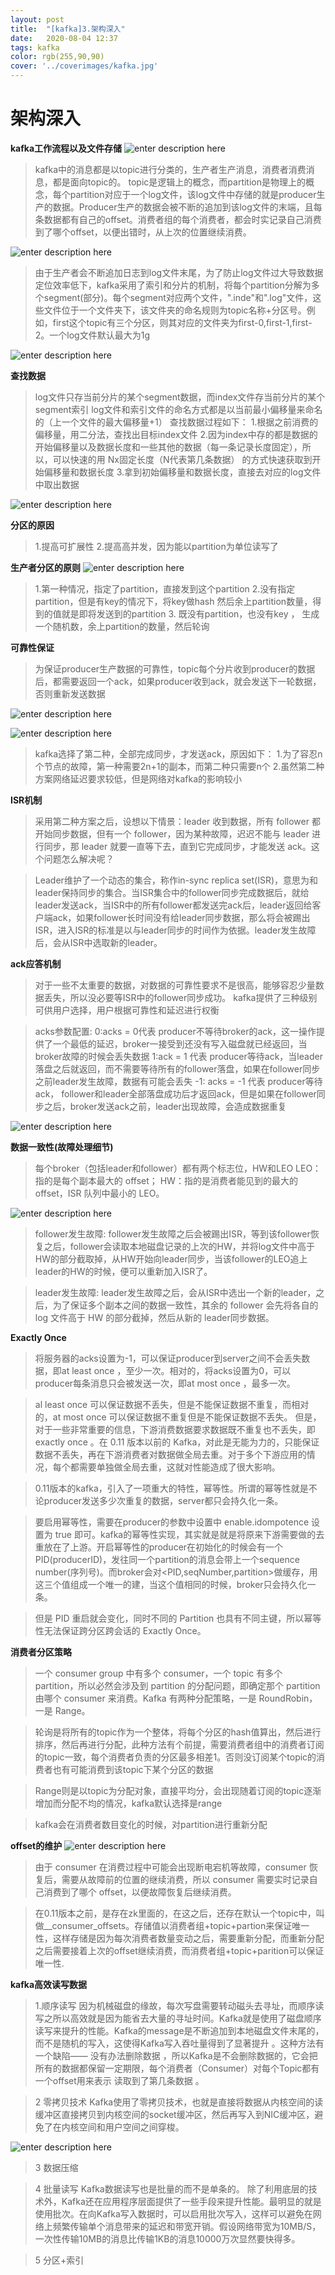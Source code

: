 ```yaml
---
layout: post
title:  "[kafka]3.架构深入"
date:   2020-08-04 12:37
tags: kafka
color: rgb(255,90,90)
cover: '../coverimages/kafka.jpg'
---
```


# 架构深入

**kafka工作流程以及文件存储**
![enter description here](https://raw.githubusercontent.com/LazystudentCH/blogImage/master/2020/8/3/[kafka]3.架构深入/1596446484099.png)

> kafka中的消息都是以topic进行分类的，生产者生产消息，消费者消费消息，都是面向topic的。
> topic是逻辑上的概念，而partition是物理上的概念，每个partition对应于一个log文件，该log文件中存储的就是producer生产的数据。Producer生产的数据会被不断的追加到该log文件的末端，且每条数据都有自己的offset。消费者组的每个消费者，都会时实记录自己消费到了哪个offset，以便出错时，从上次的位置继续消费。

![enter description here](https://raw.githubusercontent.com/LazystudentCH/blogImage/master/2020/8/3/[kafka]3.架构深入/1596451806552.png)

> 由于生产者会不断追加日志到log文件末尾，为了防止log文件过大导致数据定位效率低下，kafka采用了索引和分片的机制，将每个partition分解为多个segment(部分)。每个segment对应两个文件，".inde"和".log"文件，这些文件位于一个文件夹下，该文件夹的命名规则为topic名称+分区号。例如，first这个topic有三个分区，则其对应的文件夹为first-0,first-1,first-2。一个log文件默认最大为1g

![enter description here](https://raw.githubusercontent.com/LazystudentCH/blogImage/master/2020/8/3/[kafka]3.架构深入/1596452354105.png)

**查找数据**
> log文件只存当前分片的某个segment数据，而index文件存当前分片的某个segment索引
> log文件和索引文件的命名方式都是以当前最小偏移量来命名的（上一个文件的最大偏移量+1）
> 查找数据过程如下：
> 1.根据之前消费的偏移量，用二分法，查找出目标index文件
> 2.因为index中存的都是数据的开始偏移量以及数据长度和一些其他的数据（每一条记录长度固定），所以，可以快速的用 Nx固定长度（N代表第几条数据） 的方式快速获取到开始偏移量和数据长度
> 3.拿到初始偏移量和数据长度，直接去对应的log文件中取出数据

![enter description here](https://raw.githubusercontent.com/LazystudentCH/blogImage/master/2020/8/3/[kafka]3.架构深入/1596466171977.png)

**分区的原因**
> 1.提高可扩展性
> 2.提高高并发，因为能以partition为单位读写了

**生产者分区的原则**
![enter description here](https://raw.githubusercontent.com/LazystudentCH/blogImage/master/2020/8/6/[kafka]3.架构深入/1596725732020.png)

> 1.第一种情况，指定了partition，直接发到这个partition
> 2.没有指定partition，但是有key的情况下，将key做hash 然后余上partition数量，得到的值就是即将发送到的partition
> 3. 既没有partition，也没有key ， 生成一个随机数，余上partition的数量，然后轮询

**可靠性保证**
> 为保证producer生产数据的可靠性，topic每个分片收到producer的数据后，都需要返回一个ack，如果producer收到ack，就会发送下一轮数据，否则重新发送数据

![enter description here](https://raw.githubusercontent.com/LazystudentCH/blogImage/master/2020/8/8/[kafka]3.架构深入/1596855934146.png)

![enter description here](https://raw.githubusercontent.com/LazystudentCH/blogImage/master/2020/8/8/[kafka]3.架构深入/1596855955561.png)

> kafka选择了第二种，全部完成同步，才发送ack，原因如下：
> 1.为了容忍n个节点的故障，第一种需要2n+1的副本，而第二种只需要n个
> 2.虽然第二种方案网络延迟要求较低，但是网络对kafka的影响较小

**ISR机制**
> 采用第二种方案之后，设想以下情景：leader 收到数据，所有 follower 都开始同步数据，但有一个 follower，因为某种故障，迟迟不能与 leader 进行同步，那 leader 就要一直等下去，直到它完成同步，才能发送 ack。这个问题怎么解决呢？

> Leader维护了一个动态的集合，称作in-sync replica set(ISR)，意思为和leader保持同步的集合。当ISR集合中的follower同步完成数据后，就给leader发送ack，当ISR中的所有follower都发送完ack后，leader返回给客户端ack，如果follower长时间没有给leader同步数据，那么将会被踢出ISR，进入ISR的标准是以与leader同步的时间作为依据。leader发生故障后，会从ISR中选取新的leader。

**ack应答机制**
> 对于一些不太重要的数据，对数据的可靠性要求不是很高，能够容忍少量数据丢失，所以没必要等ISR中的follower同步成功。
> kafka提供了三种级别可供用户选择，用户根据可靠性和延迟进行权衡

>acks参数配置:
>0:acks = 0代表 producer不等待broker的ack，这一操作提供了一个最低的延迟，broker一接受到还没有写入磁盘就已经返回，当broker故障的时候会丢失数据
>1:ack = 1 代表 producer等待ack，当leader落盘之后就返回，而不需要等待所有的follower落盘，如果在follower同步之前leader发生故障，数据有可能会丢失
>-1: acks = -1 代表 producer等待ack， follower和leader全部落盘成功后才返回ack，但是如果在follower同步之后，broker发送ack之前，leader出现故障，会造成数据重复

![enter description here](https://raw.githubusercontent.com/LazystudentCH/blogImage/master/2020/8/8/[kafka]3.架构深入/1596860986239.png)

**数据一致性(故障处理细节)**
> 每个broker（包括leader和follower）都有两个标志位，HW和LEO
> LEO：指的是每个副本最大的 offset；
HW：指的是消费者能见到的最大的 offset，ISR 队列中最小的 LEO。

![enter description here](https://raw.githubusercontent.com/LazystudentCH/blogImage/master/2020/8/9/[kafka]3.架构深入/1596948413833.png)

>follower发生故障:
>follower发生故障之后会被踢出ISR，等到该follower恢复之后，follower会读取本地磁盘记录的上次的HW，并将log文件中高于HW的部分截取掉，从HW开始向leader同步，当该follower的LEO追上leader的HW的时候，便可以重新加入ISR了。

> leader发生故障:
> leader发生故障之后，会从ISR中选出一个新的leader，之后，为了保证多个副本之间的数据一致性，其余的 follower 会先将各自的 log 文件高于 HW 的部分截掉，然后从新的 leader同步数据。

**Exactly Once**

> 将服务器的acks设置为-1，可以保证producer到server之间不会丢失数据，即at least once ，至少一次。相对的，将acks设置为0，可以producer每条消息只会被发送一次，即at most once ，最多一次。

> al least once 可以保证数据不丢失，但是不能保证数据不重复，而相对的，at most once 可以保证数据不重复但是不能保证数据不丢失。
> 但是，对于一些非常重要的信息，下游消费数据要求数据既不重复也不丢失，即exactly once 。在 0.11 版本以前的 Kafka，对此是无能为力的，只能保证数据不丢失，再在下游消费者对数据做全局去重。对于多个下游应用的情况，每个都需要单独做全局去重，这就对性能造成了很大影响。

> 0.11版本的kafka，引入了一项重大的特性，幂等性。所谓的幂等性就是不论producer发送多少次重复的数据，server都只会持久化一条。

> 要启用幂等性，需要在producer的参数中设置中 enable.idompotence 设置为 true 即可。kafka的幂等性实现，其实就是就是将原来下游需要做的去重放在了上游。开启幂等性的producer在初始化的时候会有一个PID(producerID)，发往同一个partition的消息会带上一个sequence number(序列号)。而broker会对<PID,seqNumber,partition>做缓存，用这三个值组成一个唯一的建，当这个值相同的时候，broker只会持久化一条。

> 但是 PID 重启就会变化，同时不同的 Partition 也具有不同主键，所以幂等性无法保证跨分区跨会话的 Exactly Once。

**消费者分区策略**
> 一个 consumer group 中有多个 consumer，一个 topic 有多个 partition，所以必然会涉及到 partition 的分配问题，即确定那个 partition 由哪个 consumer 来消费。Kafka 有两种分配策略，一是 RoundRobin，一是 Range。

> 轮询是将所有的topic作为一个整体，将每个分区的hash值算出，然后进行排序，然后再进行分配，此种方法有个前提，需要消费者组中的消费者订阅的topic一致，每个消费者负责的分区最多相差1。否则没订阅某个topic的消费者也有可能消费到该topic下某个分区的数据

> Range则是以topic为分配对象，直接平均分，会出现随着订阅的topic逐渐增加而分配不均的情况，kafka默认选择是range

> kafka会在消费者数目变化的时候，对partition进行重新分配

**offset的维护**
![enter description here](https://raw.githubusercontent.com/LazystudentCH/blogImage/master/2020/8/11/[kafka]3.架构深入/1597154024280.png)

> 由于 consumer 在消费过程中可能会出现断电宕机等故障，consumer 恢复后，需要从故障前的位置的继续消费，所以 consumer 需要实时记录自己消费到了哪个 offset，以便故障恢复后继续消费。

> 在0.11版本之前，是存在zk里面的，在这之后，还存在默认一个topic中，叫做__consumer_offsets。存储值以消费者组+topic+partion来保证唯一性，这样存储是因为每次消费者数量变动之后，需要重新分配，而重新分配之后需要接着上次的offset继续消费，而消费者组+topic+parition可以保证唯一性.


**kafka高效读写数据**

> 1.顺序读写  因为机械磁盘的缘故，每次写盘需要转动磁头去寻址，而顺序读写之所以高效就是因为能省去大量的寻址时间。Kafka就是使用了磁盘顺序读写来提升的性能。Kafka的message是不断追加到本地磁盘文件末尾的，而不是随机的写入，这使得Kafka写入吞吐量得到了显著提升 。这种方法有一个缺陷—— 没有办法删除数据 ，所以Kafka是不会删除数据的，它会把所有的数据都保留一定期限，每个消费者（Consumer）对每个Topic都有一个offset用来表示 读取到了第几条数据 。

>2 零拷贝技术  Kafka使用了零拷贝技术，也就是直接将数据从内核空间的读缓冲区直接拷贝到内核空间的socket缓冲区，然后再写入到NIC缓冲区，避免了在内核空间和用户空间之间穿梭。

![enter description here](https://raw.githubusercontent.com/LazystudentCH/blogImage/master/2020/8/12/[kafka]3.架构深入/1597243788391.png)

>3 数据压缩


>4 批量读写 Kafka数据读写也是批量的而不是单条的。
除了利用底层的技术外，Kafka还在应用程序层面提供了一些手段来提升性能。最明显的就是使用批次。在向Kafka写入数据时，可以启用批次写入，这样可以避免在网络上频繁传输单个消息带来的延迟和带宽开销。假设网络带宽为10MB/S，一次性传输10MB的消息比传输1KB的消息10000万次显然要快得多。


>5 分区+索引 
